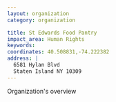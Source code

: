 ```yaml
---
layout: organization
category: organization

title: St Edwards Food Pantry
impact_area: Human Rights
keywords: 
coordinates: 40.508831,-74.222382
address: |
  6581 Hylan Blvd
  Staten Island NY 10309
---
```

Organization's overview
